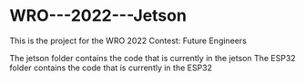 # WRO---2022---Jetson

This is the project for the WRO 2022 Contest: Future Engineers

The jetson folder contains the code that is currently in the jetson
The ESP32 folder contains the code that is currently in the ESP32

